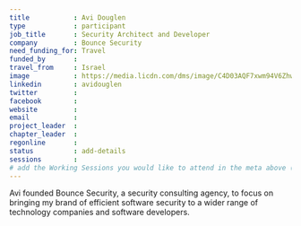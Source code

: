 ```yaml
---
title           : Avi Douglen
type            : participant
job_title       : Security Architect and Developer
company         : Bounce Security
need_funding_for: Travel
funded_by       :
travel_from     : Israel
image           : https://media.licdn.com/dms/image/C4D03AQF7xwm94V6Zhw/profile-displayphoto-shrink_800_800/0?e=1529935200&v=beta&t=hhF3gwfqcZ5U-U5hIHNgE8kY6LUCJs5pL70dRkbujd0
linkedin        : avidouglen
twitter         :
facebook        :
website         :
email           :
project_leader  :
chapter_leader  :
regonline       :
status          : add-details
sessions        :
# add the Working Sessions you would like to attend in the meta above (use the session's title) e.g. sessions (one per line): -Security Playbooks Diagrams -Hackathon Daily Sessions
---
```


Avi  founded Bounce Security, a security consulting agency, to focus on bringing my brand of efficient software security to a wider range of technology companies and software developers.
